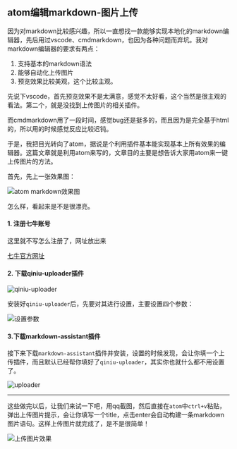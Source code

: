 ## atom编辑markdown-图片上传

因为对markdown比较感兴趣，所以一直想找一款能够实现本地化的markdown编辑器，先后用过vscode、cmdmarkdown，也因为各种问题而弃坑。我对markdown编辑器的要求有两点：

1. 支持基本的markdown语法
2. 能够自动化上传图片
3. 预览效果比较美观，这个比较主观。

先说下vscode，首先预览效果不是太满意，感觉不太好看，这个当然是很主观的看法。第二个，就是没找到上传图片的相关插件。

而cmdmarkdown用了一段时间，感觉bug还是挺多的，而且因为是完全基于html的，所以用的时候感觉反应比较迟钝。

于是，我把目光转向了atom，据说是个利用插件基本能实现基本上所有效果的编辑器。这篇文章就是利用atom来写的，文章目的主要是想告诉大家用atom来一键上传图片的方法。

首先，先上一张效果图：

![atom markdown效果图](http://occldmzoz.bkt.clouddn.com/ebec9ccf715e76ab9ac37000eed48533.png)

怎么样，看起来是不是很漂亮。

#### 1. 注册七牛账号

这里就不写怎么注册了，网址放出来

[七牛官方网址](https://portal.qiniu.com/signin)

#### 2. 下载qiniu-uploader插件

![qiniu-uploader](http://occldmzoz.bkt.clouddn.com/9f605c5ac7a985bf5f5de064294f1d27.png)

安装好`qiniu-uploader`后，先要对其进行设置，主要设置四个参数：

![设置参数](http://occldmzoz.bkt.clouddn.com/8ecc7f47f62a6c17e0a1250bea7e7638.png)

#### 3.下载markdown-assistant插件

接下来下载`markdown-assistant`插件并安装，设置的时候发现，会让你填一个上传插件，而且默认已经帮你填好了`qiniu-uploader`，其实你也就什么都不用设置了。

![uploader](http://occldmzoz.bkt.clouddn.com/ce974616d49dd7e610493ea7c348b938.png)

---

这些做完以后，让我们来试一下吧，用qq截图，然后直接在`atom`中`ctrl+v`粘贴，弹出上传图片提示，会让你填写一个title，点击enter会自动构建一条markdown图片语句。这样上传图片就完成了，是不是很简单！

![上传图片效果](http://occldmzoz.bkt.clouddn.com/438d297e438de9c41f14ee308d5612f9.png)

